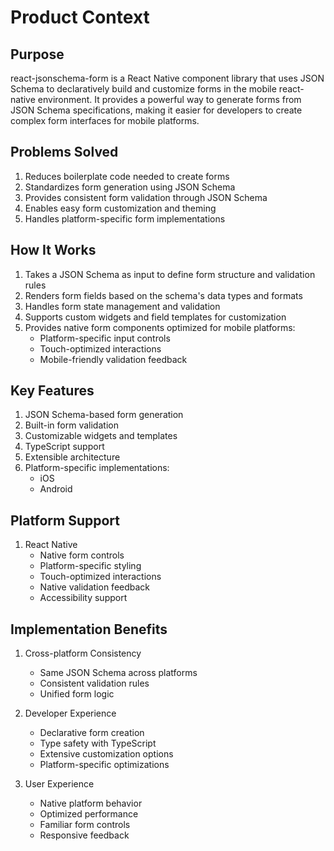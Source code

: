 # Product Context

## Purpose
react-jsonschema-form is a React Native component library that uses JSON Schema to declaratively build and customize forms in the mobile react-native environment. It provides a powerful way to generate forms from JSON Schema specifications, making it easier for developers to create complex form interfaces for mobile platforms.

## Problems Solved
1. Reduces boilerplate code needed to create forms
2. Standardizes form generation using JSON Schema
3. Provides consistent form validation through JSON Schema
4. Enables easy form customization and theming
5. Handles platform-specific form implementations

## How It Works
1. Takes a JSON Schema as input to define form structure and validation rules
2. Renders form fields based on the schema's data types and formats
3. Handles form state management and validation
4. Supports custom widgets and field templates for customization
5. Provides native form components optimized for mobile platforms:
   - Platform-specific input controls
   - Touch-optimized interactions
   - Mobile-friendly validation feedback

## Key Features
1. JSON Schema-based form generation
2. Built-in form validation
3. Customizable widgets and templates
4. TypeScript support
5. Extensible architecture
6. Platform-specific implementations:
   - iOS
   - Android

## Platform Support
1. React Native
   - Native form controls
   - Platform-specific styling
   - Touch-optimized interactions
   - Native validation feedback
   - Accessibility support

## Implementation Benefits
1. Cross-platform Consistency
   - Same JSON Schema across platforms
   - Consistent validation rules
   - Unified form logic

2. Developer Experience
   - Declarative form creation
   - Type safety with TypeScript
   - Extensive customization options
   - Platform-specific optimizations

3. User Experience
   - Native platform behavior
   - Optimized performance
   - Familiar form controls
   - Responsive feedback
